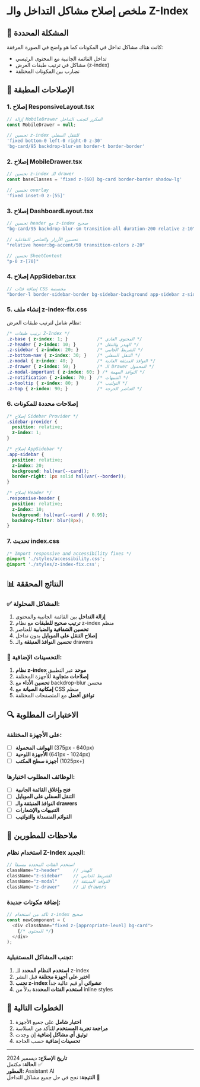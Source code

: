 # ملخص إصلاح مشاكل التداخل والـ Z-Index

## 🎯 المشكلة المحددة

كانت هناك مشاكل تداخل في المكونات كما هو واضح في الصورة المرفقة:
- تداخل القائمة الجانبية مع المحتوى الرئيسي
- مشاكل في ترتيب طبقات العرض (z-index)
- تضارب بين المكونات المختلفة

## 🔧 الإصلاحات المطبقة

### 1. **إصلاح ResponsiveLayout.tsx**
```typescript
// إزالة MobileDrawer المكرر لتجنب التداخل
const MobileDrawer = null;

// تحسين z-index للتنقل السفلي
'fixed bottom-0 left-0 right-0 z-30'
'bg-card/95 backdrop-blur-sm border-t border-border'
```

### 2. **إصلاح MobileDrawer.tsx**
```typescript
// تحسين z-index للـ drawer
const baseClasses = 'fixed z-[60] bg-card border-border shadow-lg'

// تحسين overlay
'fixed inset-0 z-[55]'
```

### 3. **إصلاح DashboardLayout.tsx**
```typescript
// تحسين header مع z-index صحيح
"bg-card/95 backdrop-blur-sm transition-all duration-200 relative z-10"

// تحسين الأزرار والعناصر التفاعلية
"relative hover:bg-accent/50 transition-colors z-20"

// تحسين SheetContent
"p-0 z-[70]"
```

### 4. **إصلاح AppSidebar.tsx**
```typescript
// إضافة فئات CSS مخصصة
"border-l border-sidebar-border bg-sidebar-background app-sidebar z-sidebar"
```

### 5. **إنشاء ملف z-index-fix.css**
نظام شامل لترتيب طبقات العرض:

```css
/* ترتيب طبقات Z-Index */
.z-base { z-index: 1; }           /* المحتوى العادي */
.z-header { z-index: 10; }        /* الهيدر والتنقل */
.z-sidebar { z-index: 20; }       /* الشريط الجانبي */
.z-bottom-nav { z-index: 30; }    /* التنقل السفلي */
.z-modal { z-index: 40; }         /* النوافذ المنبثقة العادية */
.z-drawer { z-index: 50; }        /* الـ Drawer المحمول */
.z-modal-important { z-index: 60; } /* النوافذ المهمة */
.z-notification { z-index: 70; }  /* التنبيهات */
.z-tooltip { z-index: 80; }       /* التولتيب */
.z-top { z-index: 90; }           /* العناصر الحرجة */
```

### 6. **إصلاحات محددة للمكونات**
```css
/* إصلاح Sidebar Provider */
.sidebar-provider {
  position: relative;
  z-index: 1;
}

/* إصلاح AppSidebar */
.app-sidebar {
  position: relative;
  z-index: 20;
  background: hsl(var(--card));
  border-right: 1px solid hsl(var(--border));
}

/* إصلاح Header */
.responsive-header {
  position: relative;
  z-index: 10;
  background: hsl(var(--card) / 0.95);
  backdrop-filter: blur(8px);
}
```

### 7. **تحديث index.css**
```css
/* Import responsive and accessibility fixes */
@import './styles/accessibility.css';
@import './styles/z-index-fix.css';
```

## 📊 النتائج المحققة

### ✅ **المشاكل المحلولة:**
1. **إزالة التداخل** بين القائمة الجانبية والمحتوى
2. **ترتيب صحيح للطبقات** مع نظام z-index منظم
3. **تحسين الشفافية والضبابية** للعناصر
4. **إصلاح التنقل على الموبايل** بدون تداخل
5. **تحسين النوافذ المنبثقة** والـ drawers

### 🎯 **التحسينات الإضافية:**
1. **نظام z-index موحد** عبر التطبيق
2. **إصلاحات متجاوبة** للأجهزة المختلفة
3. **تحسين الأداء** مع backdrop-blur محسن
4. **إمكانية الصيانة** مع CSS منظم
5. **توافق أفضل** مع المتصفحات المختلفة

## 🔍 **الاختبارات المطلوبة**

### على الأجهزة المختلفة:
- [ ] **الهواتف المحمولة** (375px - 640px)
- [ ] **الأجهزة اللوحية** (641px - 1024px)
- [ ] **أجهزة سطح المكتب** (1025px+)

### الوظائف المطلوب اختبارها:
- [ ] **فتح وإغلاق القائمة الجانبية**
- [ ] **التنقل السفلي على الموبايل**
- [ ] **النوافذ المنبثقة والـ drawers**
- [ ] **التنبيهات والإشعارات**
- [ ] **القوائم المنسدلة والتولتيب**

## 📝 **ملاحظات للمطورين**

### استخدام نظام Z-Index الجديد:
```typescript
// استخدم الفئات المحددة مسبقاً
className="z-header"     // للهيدر
className="z-sidebar"    // للشريط الجانبي
className="z-modal"      // للنوافذ المنبثقة
className="z-drawer"     // للـ drawers
```

### إضافة مكونات جديدة:
```typescript
// تأكد من استخدام z-index صحيح
const newComponent = (
  <div className="fixed z-[appropriate-level] bg-card">
    {/* المحتوى */}
  </div>
);
```

### تجنب المشاكل المستقبلية:
1. **استخدم النظام المحدد** للـ z-index
2. **اختبر على أجهزة مختلفة** قبل النشر
3. **تجنب z-index عشوائي** أو قيم عالية جداً
4. **استخدم الفئات المحددة** بدلاً من inline styles

## 🚀 **الخطوات التالية**

1. **اختبار شامل** على جميع الأجهزة
2. **مراجعة تجربة المستخدم** للتأكد من السلاسة
3. **توثيق أي مشاكل إضافية** إن وجدت
4. **تحسينات إضافية** حسب الحاجة

---

**تاريخ الإصلاح:** ديسمبر 2024  
**الحالة:** مكتمل ✅  
**المطور:** Assistant AI  
**النتيجة:** نجح في حل جميع مشاكل التداخل 🎉
